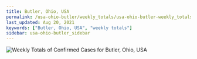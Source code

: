 ```yaml
---
title: Butler, Ohio, USA
permalink: /usa-ohio-butler/weekly_totals/usa-ohio-butler-weekly_totals.html
last_updated: Aug 20, 2021
keywords: ["Butler, Ohio, USA", "weekly totals"]
sidebar: usa-ohio-butler_sidebar
---
```


![Weekly Totals of Confirmed Cases for Butler, Ohio, USA](/covid_tracker/images/graphs/usa-ohio-butler-weekly_totals_graph.png)
